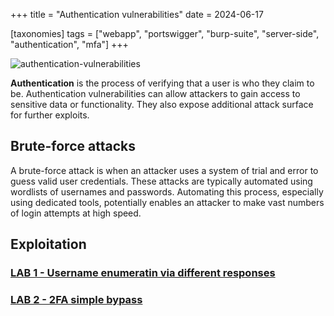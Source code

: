+++
title = "Authentication vulnerabilities"
date = 2024-06-17

[taxonomies]
tags = ["webapp", "portswigger", "burp-suite", "server-side", "authentication",
"mfa"]
+++


![authentication-vulnerabilities](/pictures/articles/authentication-vulnerabilities/password-reset-poisoning.svg)

**Authentication** is the process of verifying that a user is who they claim to be.
Authentication vulnerabilities can allow attackers to gain access to sensitive
data or functionality. They also expose additional attack surface for further
exploits.

<!-- more -->

## Brute-force attacks

A brute-force attack is when an attacker uses a system of trial and error to
guess valid user credentials. These attacks are typically automated using
wordlists of usernames and passwords. Automating this process, especially using
dedicated tools, potentially enables an attacker to make vast numbers of login
attempts at high speed.

## Exploitation


### [LAB 1 - Username enumeratin via different responses](https://portswigger.net/web-security/learning-paths/server-side-vulnerabilities-apprentice/authentication-apprentice/authentication/password-based/lab-username-enumeration-via-different-responses)


### [LAB 2 - 2FA simple bypass](https://portswigger.net/web-security/learning-paths/server-side-vulnerabilities-apprentice/authentication-apprentice/authentication/multi-factor/lab-2fa-simple-bypass)
